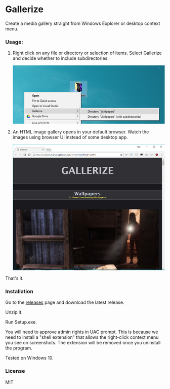 # Gallerize

Create a media gallery straight from Windows Explorer or desktop context menu.

### Usage:

1. Right click on any file or directory or selection of items. Select Gallerize and decide whether to include subdirectories.

    ![test](Misc/Screenshot1.png)

2. An HTML image gallery opens in your default browser. Watch the images using browser UI instead of some desktop app.

    ![test](Misc/Screenshot2.png)

That's it.

### Installation

Go to the [releases](releases) page and download the latest release.

Unzip it.

Run Setup.exe.

You will need to approve admin rights in UAC prompt. This is because we need to install a "shell extension" that allows the right-click context menu you see on screenshots. The extension will be removed once you uninstall the program.

Tested on Windows 10.

### License

MIT